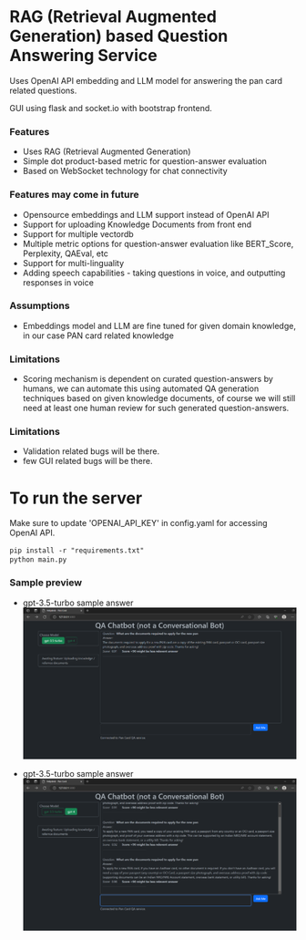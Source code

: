 # RAG (Retrieval Augmented Generation) based Question Answering Service

Uses OpenAI API embedding and LLM model for answering the pan card related questions.

GUI using flask and socket.io with bootstrap frontend.

### Features
- Uses RAG (Retrieval Augmented Generation) 
- Simple dot product-based metric for question-answer evaluation
- Based on WebSocket technology for chat connectivity

### Features may come in future
- Opensource embeddings and LLM support instead of OpenAI API
- Support for uploading Knowledge Documents from front end
- Support for multiple vectordb
- Multiple metric options for question-answer evaluation like BERT_Score, Perplexity, QAEval, etc
- Support for multi-linguality
- Adding speech capabilities - taking questions in voice, and outputting responses in voice

### Assumptions
- Embeddings model and LLM are fine tuned for given domain knowledge, in our case PAN card related knowledge

### Limitations
- Scoring mechanism is dependent on curated question-answers by humans, we can automate this using automated QA generation techniques based on given knowledge documents, of course we will still need at least one human review for such generated question-answers.

### Limitations
- Validation related bugs will be there.
- few GUI related bugs will be there.

# To run the server
Make sure to update 'OPENAI_API_KEY' in config.yaml for accessing OpenAI API.

    pip install -r "requirements.txt"
    python main.py


### Sample preview
- gpt-3.5-turbo sample answer 
![image info](./docs/gpt-3.5-turbo-answer.png)

- gpt-3.5-turbo sample answer 
![image info](./docs/gpt-4-answer.png)
